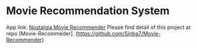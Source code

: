 # Movie Recommendation System
App link: [Nostalgia Movie Recommender](https://ny-movie-recommender.herokuapp.com/)
Please find detail of this project at repo [Movie-Recommeder]. (https://github.com/Sinba7/Movie-Recommender)
